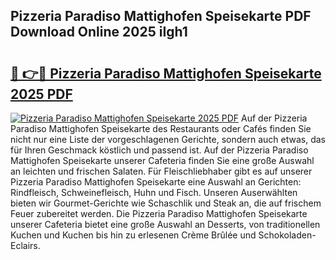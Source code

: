 ## Pizzeria Paradiso Mattighofen Speisekarte PDF Download Online 2025 iIgh1

# <h2><a href="http://gc63k8a.nevu.top/?p=Pizzeria+Paradiso+Mattighofen+Speisekarte">🔗 👉🔴 Pizzeria Paradiso Mattighofen Speisekarte 2025 PDF</a></h2>

[![Pizzeria Paradiso Mattighofen Speisekarte 2025 PDF](https://i.imgur.com/dBaPXMq.png)](http://gc63k8a.nevu.top/?p=Pizzeria+Paradiso+Mattighofen+Speisekarte)
Auf der Pizzeria Paradiso Mattighofen Speisekarte des Restaurants oder Cafés finden Sie nicht nur eine Liste der vorgeschlagenen Gerichte, sondern auch etwas, das für Ihren Geschmack köstlich und passend ist. Auf der Pizzeria Paradiso Mattighofen Speisekarte unserer Cafeteria finden Sie eine große Auswahl an leichten und frischen Salaten. Für Fleischliebhaber gibt es auf unserer Pizzeria Paradiso Mattighofen Speisekarte eine Auswahl an Gerichten: Rindfleisch, Schweinefleisch, Huhn und Fisch. Unseren Auserwählten bieten wir Gourmet-Gerichte wie Schaschlik und Steak an, die auf frischem Feuer zubereitet werden. Die Pizzeria Paradiso Mattighofen Speisekarte unserer Cafeteria bietet eine große Auswahl an Desserts, von traditionellen Kuchen und Kuchen bis hin zu erlesenen Crème Brûlée und Schokoladen-Eclairs.
